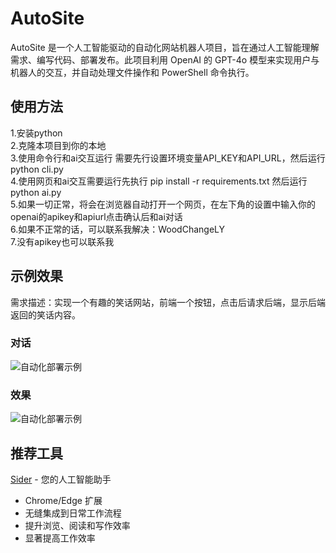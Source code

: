 # AutoSite

AutoSite 是一个人工智能驱动的自动化网站机器人项目，旨在通过人工智能理解需求、编写代码、部署发布。此项目利用 OpenAI 的 GPT-4o 模型来实现用户与机器人的交互，并自动处理文件操作和 PowerShell 命令执行。

## 使用方法

1.安装python  
2.克隆本项目到你的本地  
3.使用命令行和ai交互运行 需要先行设置环境变量API_KEY和API_URL，然后运行 python cli.py  
4.使用网页和ai交互需要运行先执行 pip install -r requirements.txt 然后运行 python ai.py  
5.如果一切正常，将会在浏览器自动打开一个网页，在左下角的设置中输入你的openai的apikey和apiurl点击确认后和ai对话  
6.如果不正常的话，可以联系我解决：WoodChangeLY  
7.没有apikey也可以联系我


## 示例效果 

需求描述：实现一个有趣的笑话网站，前端一个按钮，点击后请求后端，显示后端返回的笑话内容。

### 对话
![自动化部署示例](https://pub-20abb0d076b24b52a65a8f98d262b891.r2.dev/chat.png)

### 效果
![自动化部署示例](https://pub-20abb0d076b24b52a65a8f98d262b891.r2.dev/site.png)


## 推荐工具

[Sider](https://sider.ai) - 您的人工智能助手

- Chrome/Edge 扩展
- 无缝集成到日常工作流程
- 提升浏览、阅读和写作效率
- 显著提高工作效率
